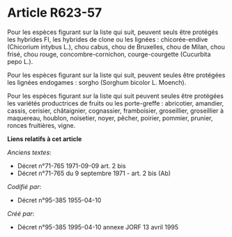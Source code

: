 # Article R623-57

Pour les espèces figurant sur la liste qui suit, peuvent seuls être protégés les hybrides FI, les hybrides de clone ou les
lignées : chicorée-endive (Chicorium intybus L.), chou cabus, chou de Bruxelles, chou de Milan, chou frisé, chou rouge,
concombre-cornichon, courge-courgette (Cucurbita pepo L.).

Pour les espèces figurant sur la liste qui suit, peuvent seules être protégées les lignées endogames : sorgho (Sorghum
bicolor L. Moench).

Pour les espèces figurant sur la liste qui suit peuvent seules être protégées les variétés productrices de fruits ou les
porte-greffe : abricotier, amandier, cassis, cerisier, châtaignier, cognassier, framboisier, groseillier, groseillier à
maquereau, houblon, noisetier, noyer, pêcher, poirier, pommier, prunier, ronces fruitières, vigne.

**Liens relatifs à cet article**

_Anciens textes_:

  - Décret n°71-765 1971-09-09 art. 2 bis
  - Décret n°71-765 du 9 septembre 1971 - art. 2 bis (Ab)

_Codifié par_:

  - Décret n°95-385 1955-04-10

_Créé par_:

  - Décret n°95-385 1995-04-10 annexe JORF 13 avril 1995
